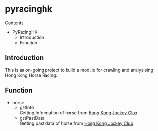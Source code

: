 # pyracinghk
Contents </br>
  - PyRacingHK
    - Introduction
    - Function
    
## Introduction
This is an on-going project to build a module for crawling and analysising Hong Kong Horse Racing.

## Function
  - horse
    - getInfo </br>
      Getting Information of horse from [Hong Kong Jockey Club](http://www.hkjc.com/english/racing/horse.asp?HorseNo=A001&Option=1#htop)
    - getPastData </br>
      Getting past data of horse from [Hong Kong Jockey Club](http://www.hkjc.com/english/racing/horse.asp?HorseNo=A001&Option=1#htop)
